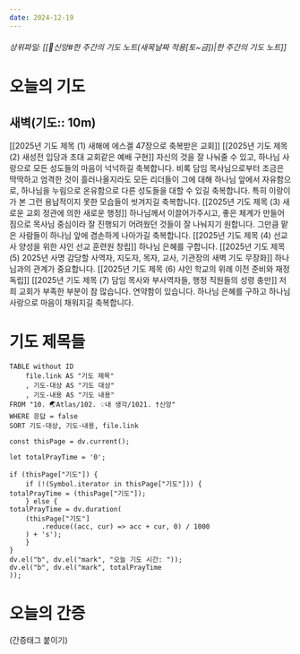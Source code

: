 ```yaml
---
date: 2024-12-19
---
```

###### 상위파일: [[🧭신앙#한 주간의 기도 노트(새목날짜 적용[토~금])|한 주간의 기도 노트]]
# 오늘의 기도
## 새벽(기도:: 10m)
[[2025년 기도 제목 (1) 새해에 에스겔 47장으로 축복받은 교회]]
[[2025년 기도 제목 (2) 새성전 입당과 초대 교회같은 예배 구현]]
자신의 것을 잘 나눠줄 수 있고, 하나님 사랑으로 모든 성도들의 마음이 넉넉하길 축복합니다. 비록 담임 목사님으로부터 조금은 딱딱하고 엄격한 것이 흘러나올지라도 모든 리더들이 그에 대해 하나님 앞에서 자유함으로, 하나님을 누림으로 온유함으로 다른 성도들을 대할 수 있길 축복합니다. 특히 이랑이가 본 그런 용납적이지 못한 모습들이 씻겨지길 축복합니다.
[[2025년 기도 제목 (3) 새로운 교회 정관에 의한 새로운 행정]]
하나님께서 이끌어가주시고, 좋은 체계가 만들어짐으로 목사님 중심이라 잘 진행되기 어려웠던 것들이 잘 나눠지기 원합니다. 그만큼 맡은 사람들이 하나님 앞에 겸손하게 나아가길 축복합니다.
[[2025년 기도 제목 (4) 선교사 양성을 위한 샤인 선교 훈련원 창립]]
하나님 은혜를 구합니다.
[[2025년 기도 제목 (5) 2025년 사명 감당할 사역자, 지도자, 목자, 교사, 기관장의 새벽 기도 무장화]]
하나님과의 관계가 중요합니다. 
[[2025년 기도 제목 (6) 샤인 학교의 위례 이전 준비와 재정 독립]]
[[2025년 기도 제목 (7) 담임 목사와 부사역자들, 행정 직원들의 성령 충만]]
저희 교회가 부족한 부분이 참 많습니다. 연약함이 있습니다. 하나님 은혜를 구하고 하나님 사랑으로 마음이 채워지길 축복합니다.


# 기도 제목들
```dataview
TABLE without ID
	file.link AS "기도 제목"
	, 기도-대상 AS "기도 대상"
	, 기도-내용 AS "기도 내용"
FROM "10. 🌏Atlas/102. 💡내 생각/1021. †신앙"
WHERE 응답 = false
SORT 기도-대상, 기도-내용, file.link
```

```dataviewjs
const thisPage = dv.current();

let totalPrayTime = '0';

if (thisPage["기도"]) {
	if (!(Symbol.iterator in thisPage["기도"])) {
totalPrayTime = (thisPage["기도"]);
	} else {
totalPrayTime = dv.duration(
	(thisPage["기도"]
		.reduce((acc, cur) => acc + cur, 0) / 1000
	) + 's');
	}
}
dv.el("b", dv.el("mark", "오늘 기도 시간: "));
dv.el("b", dv.el("mark", totalPrayTime
));
```




# 오늘의 간증
(간증태그 붙이기)